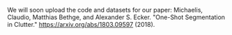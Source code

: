 We will soon upload the code and datasets for our paper: Michaelis, Claudio, Matthias Bethge, and Alexander S. Ecker. "One-Shot Segmentation in Clutter." https://arxiv.org/abs/1803.09597 (2018).
